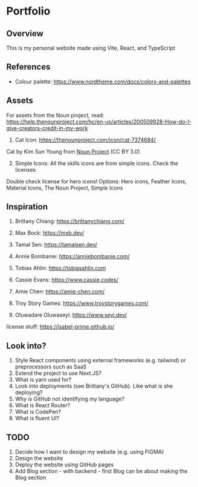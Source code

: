# Portfolio 

## Overview
This is my personal website made using Vite, React, and TypeScript

## References
- Colour palette: https://www.nordtheme.com/docs/colors-and-palettes

## Assets
For assets from the Noun project, read: https://help.thenounproject.com/hc/en-us/articles/200509928-How-do-I-give-creators-credit-in-my-work
1. Cat Icon: https://thenounproject.com/icon/cat-7374684/

Cat by Kim Sun Young from <a href="https://thenounproject.com/browse/icons/term/cat/" target="_blank" title="Cat Icons">Noun Project</a> (CC BY 3.0)

2. Simple Icons: All the skills icons are from simple icons. Check the licenses

Double check license for hero icons!
Options: Hero icons, Feather Icons, Material Icons, The Noun Project, Simple Icons

## Inspiration
1. Brittany Chiang: https://brittanychiang.com/
2. Max Bock: https://mxb.dev/
3. Tamal Sen: https://tamalsen.dev/
4. Annie Bombanie: https://anniebombanie.com/


5. Tobias Ahlin: https://tobiasahlin.com
6. Cassie Evans: https://www.cassie.codes/
7. Amie Chen: https://amie-chen.com/
8. Troy Story Games: https://www.troystorygames.com/
9. Oluwadare Oluwaseyi: https://www.seyi.dev/

license stuff: https://isabel-prime.github.io/


## Look into?
1. Style React components using external frameworks (e.g. tailwind) or preprocessors such as SaaS
2. Extend the project to use Next.JS?
3. What is yarn used for?
4. Look into deployments (see Brittany's GitHub). Like what is she deploying?
5. Why is GitHub not identifying my language?
6. What is React Router?
7. What is CodePen?
8. What is fluent UI?

## TODO
1. Decide how I want to design my website (e.g. using FIGMA)
2. Design the website
3. Deploy the website using GitHub pages
4. Add Blog section - with backend - first Blog can be about making the Blog section
